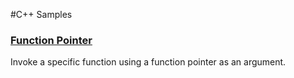 #C++ Samples

### [Function Pointer](https://github.com/ufukomer/cpp-samples/tree/master/function_pointer)
Invoke a specific function using a function pointer as an argument.
